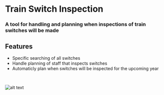 # Train Switch Inspection

<h3>A tool for handling and planning when inspections of train switches will be made</h3>
<h2>Features</h2>

- Specific searching of all switches
- Handle planning of staff that inspects switches
- Automaticly plan when switches will be inspected for the upcoming year

<br>

![alt text](https://i.imgur.com/Einna9l.png)

